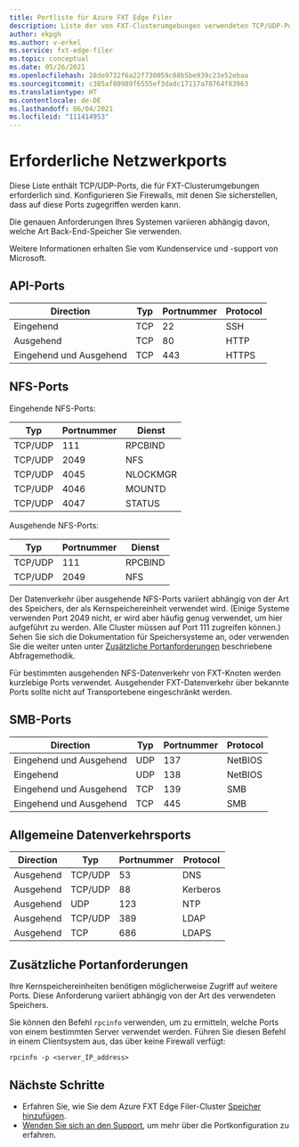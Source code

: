 ```yaml
---
title: Portliste für Azure FXT Edge Filer
description: Liste der von FXT-Clusterumgebungen verwendeten TCP/UDP-Ports
author: ekpgh
ms.author: v-erkel
ms.service: fxt-edge-filer
ms.topic: conceptual
ms.date: 05/26/2021
ms.openlocfilehash: 28de9732f6a22f730059c08b5be939c23e52ebaa
ms.sourcegitcommit: c385af80989f6555ef3dadc17117a78764f83963
ms.translationtype: HT
ms.contentlocale: de-DE
ms.lasthandoff: 06/04/2021
ms.locfileid: "111414953"
---
```

# <a name="required-network-ports"></a>Erforderliche Netzwerkports

Diese Liste enthält TCP/UDP-Ports, die für FXT-Clusterumgebungen erforderlich sind. Konfigurieren Sie Firewalls, mit denen Sie sicherstellen, dass auf diese Ports zugegriffen werden kann.

Die genauen Anforderungen Ihres Systemen variieren abhängig davon, welche Art Back-End-Speicher Sie verwenden.

Weitere Informationen erhalten Sie vom Kundenservice und -support von Microsoft.

## <a name="api-ports"></a>API-Ports

| Direction | Typ | Portnummer | Protocol |
|-----------|------|-------------|----------|
| Eingehend   | TCP  | 22          | SSH      |
| Ausgehend  | TCP  | 80          | HTTP     |
| Eingehend und Ausgehend  | TCP  | 443         | HTTPS    |

## <a name="nfs-ports"></a>NFS-Ports

Eingehende NFS-Ports:

| Typ    | Portnummer | Dienst  |
|---------|-------------|----------|
| TCP/UDP | 111         | RPCBIND  |
| TCP/UDP | 2049        | NFS      |
| TCP/UDP | 4045        | NLOCKMGR |
| TCP/UDP | 4046        | MOUNTD   |
| TCP/UDP | 4047        | STATUS   |

Ausgehende NFS-Ports:

| Typ    | Portnummer | Dienst  |
|---------|-------------|----------|
| TCP/UDP | 111         | RPCBIND  |
| TCP/UDP | 2049        | NFS      |

Der Datenverkehr über ausgehende NFS-Ports variiert abhängig von der Art des Speichers, der als Kernspeichereinheit verwendet wird. (Einige Systeme verwenden Port 2049 nicht, er wird aber häufig genug verwendet, um hier aufgeführt zu werden. Alle Cluster müssen auf Port 111 zugreifen können.) Sehen Sie sich die Dokumentation für Speichersysteme an, oder verwenden Sie die weiter unten unter [Zusätzliche Portanforderungen](#additional-port-requirements) beschriebene Abfragemethodik.

Für bestimmten ausgehenden NFS-Datenverkehr von FXT-Knoten werden kurzlebige Ports verwendet. Ausgehender FXT-Datenverkehr über bekannte Ports sollte nicht auf Transportebene eingeschränkt werden.

## <a name="smb-ports"></a>SMB-Ports

| Direction | Typ | Portnummer | Protocol |
|-----------|------|-------------|----------|
| Eingehend und Ausgehend  | UDP  | 137         | NetBIOS  |
| Eingehend   | UDP  | 138         | NetBIOS  |
| Eingehend und Ausgehend  | TCP  | 139         | SMB      |
| Eingehend und Ausgehend  | TCP  | 445         | SMB      |

<!--| Outbound  | UDP  | 137         | NetBIOS  | 
| Outbound  | TCP  | 139         | SMB      |
| Outbound  | TCP  | 445         | SMB      |
-->

## <a name="general-traffic-ports"></a>Allgemeine Datenverkehrsports

| Direction | Typ    | Portnummer | Protocol |
|-----------|---------|-------------|----------|
| Ausgehend  | TCP/UDP | 53          | DNS      |
| Ausgehend  | TCP/UDP | 88          | Kerberos |
| Ausgehend  | UDP     | 123         | NTP      |
| Ausgehend  | TCP/UDP | 389         | LDAP     |
| Ausgehend  | TCP     | 686         | LDAPS    |

## <a name="additional-port-requirements"></a>Zusätzliche Portanforderungen

Ihre Kernspeichereinheiten benötigen möglicherweise Zugriff auf weitere Ports. Diese Anforderung variiert abhängig von der Art des verwendeten Speichers.

Sie können den Befehl `rpcinfo` verwenden, um zu ermitteln, welche Ports von einem bestimmten Server verwendet werden. Führen Sie diesen Befehl in einem Clientsystem aus, das über keine Firewall verfügt:

`rpcinfo -p <server_IP_address>`

## <a name="next-steps"></a>Nächste Schritte

* Erfahren Sie, wie Sie dem Azure FXT Edge Filer-Cluster [Speicher hinzufügen](add-storage.md).
* [Wenden Sie sich an den Support](support-ticket.md), um mehr über die Portkonfiguration zu erfahren.
